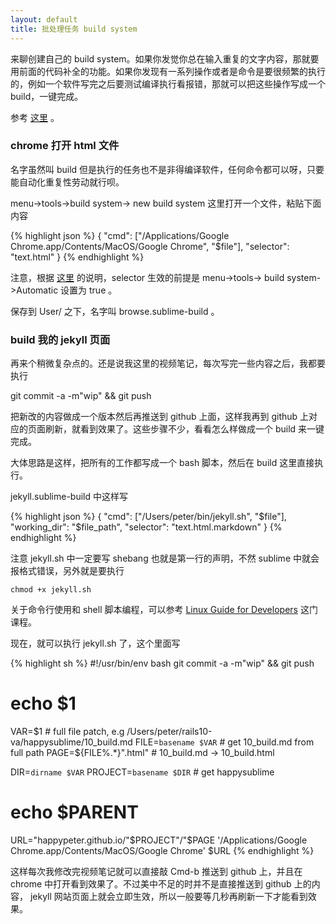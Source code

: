 ```yaml
---
layout: default
title: 批处理任务 build system
---
```



来聊创建自己的 build system。如果你发觉你总在输入重复的文字内容，那就要用前面的代码补全的功能。如果你发现有一系列操作或者是命令是要很频繁的执行的，例如一个软件写完之后要测试编译执行看报错，那就可以把这些操作写成一个 build，一键完成。

参考 [这里](http://sublime-text-unofficial-documentation.readthedocs.org/en/latest/reference/build_systems.html) 。

### chrome 打开 html 文件

名字虽然叫 build 但是执行的任务也不是非得编译软件，任何命令都可以呀，只要能自动化重复性劳动就行呗。

menu->tools->build system-> new build system 这里打开一个文件，粘贴下面内容

{% highlight json %}
{
  "cmd": ["/Applications/Google Chrome.app/Contents/MacOS/Google Chrome", "$file"],
  "selector": "text.html"
}
{% endhighlight %}

注意，根据 [这里](http://sublime-text-unofficial-documentation.readthedocs.org/en/latest/reference/build_systems/configuration.html) 的说明，selector 生效的前提是 menu->tools-> build system->Automatic 设置为 true 。

保存到 User/ 之下，名字叫 browse.sublime-build 。

### build 我的 jekyll 页面

再来个稍微复杂点的。还是说我这里的视频笔记，每次写完一些内容之后，我都要执行

   git commit -a -m"wip" && git push

把新改的内容做成一个版本然后再推送到 github 上面，这样我再到 github 上对应的页面刷新，就看到效果了。这些步骤不少，看看怎么样做成一个 build 来一键完成。

大体思路是这样，把所有的工作都写成一个 bash 脚本，然后在 build 这里直接执行。

jekyll.sublime-build 中这样写

{% highlight json %}
{
    "cmd": ["/Users/peter/bin/jekyll.sh", "$file"],
    "working_dir": "$file_path",
    "selector": "text.html.markdown"
}
{% endhighlight %}

注意 jekyll.sh 中一定要写 shebang 也就是第一行的声明，不然 sublime 中就会报格式错误，另外就是要执行

    chmod +x jekyll.sh

关于命令行使用和 shell 脚本编程，可以参考 [Linux Guide for Developers](http://www.imooc.com/view/181) 这门课程。

现在，就可以执行 jekyll.sh 了，这个里面写

{% highlight sh %}
#!/usr/bin/env bash
git commit -a -m"wip" && git push
# echo  $1
VAR=$1 # full file patch, e.g /Users/peter/rails10-va/happysublime/10_build.md
FILE=`basename $VAR` # get 10_build.md from full path
PAGE=${FILE%.*}".html" # 10_build.md -> 10_build.html

DIR=`dirname $VAR`
PROJECT=`basename $DIR` # get happysublime
# echo $PARENT
URL="happypeter.github.io/"$PROJECT"/"$PAGE
'/Applications/Google Chrome.app/Contents/MacOS/Google Chrome' $URL
{% endhighlight %}

这样每次我修改完视频笔记就可以直接敲 Cmd-b 推送到 github 上，并且在 chrome 中打开看到效果了。不过美中不足的时并不是直接推送到 github 上的内容，
jekyll 网站页面上就会立即生效，所以一般要等几秒再刷新一下才能看到效果。


<!-- https://code.tutsplus.com/courses/perfect-workflow-in-sublime-text-2/lessons/custom-builds -->